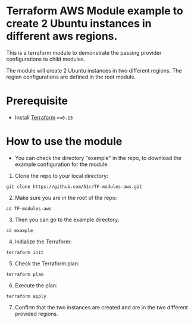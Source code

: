 # Terraform AWS Module example to create 2 Ubuntu instances in different aws regions.
This is a terraform module to demonstrate the passing provider configurations to child modules.

The module will create 2 Ubuntu instances in two different regions. The region configurations are defined in the root module.

# Prerequisite
* Install [Terraform](https://www.terraform.io/downloads.html) `>=0.13`


# How to use the module

* You can check the directory "example" in the repo, to download the example configuration for the module.

1. Clone the repo to your local directory:
```
git clone https://github.com/51r/TF-modules-aws.git
```

2. Make sure you are in the root of the repo:
```
cd TF-modules-aws
```

3. Then you can go to the example directory:
```
cd example
```

4. Initialize the Terraform:
```
terraform init
```

5. Check the Terraform plan:
```
terraform plan
```

6. Execute the plan:
```
terraform apply
```

7. Confirm that the two instances are created and are in the two different provided regions.
